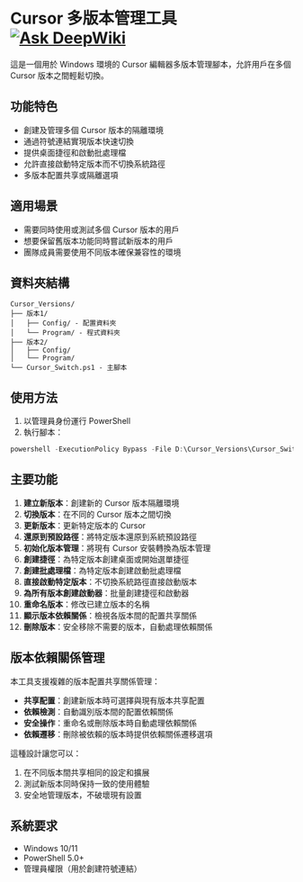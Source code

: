 # Cursor 多版本管理工具 [![Ask DeepWiki](https://deepwiki.com/badge.svg)](https://deepwiki.com/yulin0629/cursor-version-manager)

這是一個用於 Windows 環境的 Cursor 編輯器多版本管理腳本，允許用戶在多個 Cursor 版本之間輕鬆切換。

## 功能特色

- 創建及管理多個 Cursor 版本的隔離環境
- 通過符號連結實現版本快速切換
- 提供桌面捷徑和啟動批處理檔
- 允許直接啟動特定版本而不切換系統路徑
- 多版本配置共享或隔離選項

## 適用場景

- 需要同時使用或測試多個 Cursor 版本的用戶
- 想要保留舊版本功能同時嘗試新版本的用戶
- 團隊成員需要使用不同版本確保兼容性的環境

## 資料夾結構

```
Cursor_Versions/
├── 版本1/
│   ├── Config/ - 配置資料夾
│   └── Program/ - 程式資料夾
├── 版本2/
│   ├── Config/
│   └── Program/
└── Cursor_Switch.ps1 - 主腳本
```

## 使用方法

1. 以管理員身份運行 PowerShell
2. 執行腳本：
```powershell
powershell -ExecutionPolicy Bypass -File D:\Cursor_Versions\Cursor_Switch.ps1
```

## 主要功能

1. **建立新版本**：創建新的 Cursor 版本隔離環境
2. **切換版本**：在不同的 Cursor 版本之間切換
3. **更新版本**：更新特定版本的 Cursor
4. **還原到預設路徑**：將特定版本還原到系統預設路徑
5. **初始化版本管理**：將現有 Cursor 安裝轉換為版本管理
6. **創建捷徑**：為特定版本創建桌面或開始選單捷徑
7. **創建批處理檔**：為特定版本創建啟動批處理檔
8. **直接啟動特定版本**：不切換系統路徑直接啟動版本
9. **為所有版本創建啟動器**：批量創建捷徑和啟動器
10. **重命名版本**：修改已建立版本的名稱
11. **顯示版本依賴關係**：檢視各版本間的配置共享關係
12. **刪除版本**：安全移除不需要的版本，自動處理依賴關係

## 版本依賴關係管理

本工具支援複雜的版本配置共享關係管理：

- **共享配置**：創建新版本時可選擇與現有版本共享配置
- **依賴檢測**：自動識別版本間的配置依賴關係
- **安全操作**：重命名或刪除版本時自動處理依賴關係
- **依賴遷移**：刪除被依賴的版本時提供依賴關係遷移選項

這種設計讓您可以：
1. 在不同版本間共享相同的設定和擴展
2. 測試新版本同時保持一致的使用體驗
3. 安全地管理版本，不破壞現有設置

## 系統要求

- Windows 10/11
- PowerShell 5.0+
- 管理員權限（用於創建符號連結）